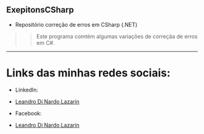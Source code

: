 ## ExepitonsCSharp

* Repositório correção de erros em CSharp (.NET)

>> Este programa comtém algumas variações de correçãa de erros em C#.

*****************************************************************************************

# Links das minhas redes sociais:

* LinkedIn:
* [Leandro Di Nardo Lazarin](https://www.linkedin.com/in/leandro-di-nardo-lazarin-694a59236/)

* Facebook:
* [Leandro Di Nardo Lazarin](https://www.facebook.com/leandro.dinardolazarin)
